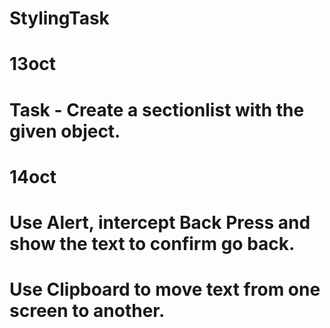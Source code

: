 # StylingTask

# 13oct
# Task - Create a sectionlist with the given object.

# 14oct
# Use Alert, intercept Back Press and show the text to confirm go back.
# Use Clipboard to move text from one screen to another.

